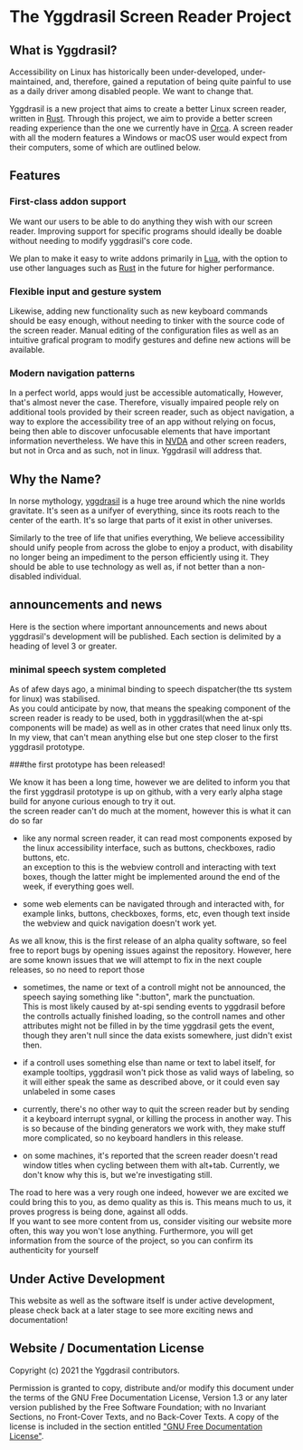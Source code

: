 # The Yggdrasil Screen Reader Project

## What is Yggdrasil?

Accessibility on Linux has historically been under-developed, under-maintained, and, therefore, gained a
reputation of being quite painful to use as a daily driver among disabled people. We want to change that.

Yggdrasil is a new project that aims to create a better Linux screen reader, written in [Rust][rust]. Through
this project, we aim to provide a better screen reading experience than the one we currently have in [Orca][orca].
A screen reader with all the modern features a Windows or macOS user would expect from their computers, some of which are outlined below.

[orca]: https://wiki.gnome.org/Projects/Orca
[rust]: https://rust-lang.org/

## Features

### First-class addon support

We want our users to be able to do anything they wish with our screen reader. Improving support for specific
programs should ideally be doable without needing to modify yggdrasil's core code.

We plan to make it easy to write addons primarily in [Lua][lua], with the option to use other languages such as
[Rust][rust] in the future for higher performance.

[lua]: https://www.lua.org/

### Flexible input and gesture system

Likewise, adding new functionality such as new keyboard commands should be easy enough, without needing to
tinker with the source code of the screen reader. Manual editing of the configuration files as well as an
intuitive grafical program to modify gestures and define new actions will be available.

### Modern navigation patterns

In a perfect world, apps would just be accessible automatically, However, that's almost never the case. Therefore, visually impaired people rely on additional tools provided by
their screen reader, such as object navigation, a way to explore the accessibility tree of an app without relying
on focus, being then able to discover unfocusable elements that have important information nevertheless. We
have this in [NVDA][nvda] and other screen readers, but not in Orca and as such, not in linux. Yggdrasil will
address that.

[nvda]: https://www.nvaccess.org/

## Why the Name?

In norse mythology, [yggdrasil][wikipedia] is a huge tree around which the nine worlds gravitate. It's seen as a
unifyer of everything, since its roots reach to the center of the earth. It's so large that parts of it exist in
other universes.

Similarly to the tree of life that unifies everything, We believe accessibility should unify people from across the globe to enjoy a product, with disability no longer
being an impediment to the person efficiently using it. They should be able to use technology as well as, if not
better than a non-disabled individual.

[wikipedia]: https://en.wikipedia.org/wiki/Yggdrasil

## announcements and news

Here is the section where important announcements and news about yggdrasil's development will be published. Each section is delimited by a heading of level 3 or greater.

### minimal speech system completed

As of afew days ago, a minimal binding to speech dispatcher(the tts system for linux) was stabilised.  
As you could anticipate by now, that means the speaking component of the screen reader is ready to be used, both in yggdrasil(when the at-spi components will be made) as well as in other crates that need linux only tts. In my view, that can't mean anything else but one step closer to the first yggdrasil prototype.

###the first prototype has been released!

We know it has been a long time, however we are delited to inform you that the first yggdrasil prototype is up on github, with a very early alpha stage build for anyone curious enough to try it out.  
the screen reader can't do much at the moment, however this is what it can do so far

* like any normal screen reader, it can read most components exposed by the linux accessibility interface, such as buttons, checkboxes, radio buttons, etc.  
an exception to this is the webview controll and interacting with text boxes, though the latter might be implemented around the end of the week, if everything goes well.

* some web elements can be navigated through and interacted with, for example links, buttons, checkboxes, forms, etc, even though text inside the webview and quick navigation doesn't work yet.

As we all know, this is the first release of an alpha quality software, so feel free to report bugs by opening issues against the repository. However, here are some known issues that we will attempt to fix in the next couple releases, so no need to report those

* sometimes, the name or text of a controll might not be announced, the speech saying something like ":button", mark the punctuation.  
This is most likely caused by at-spi sending events to yggdrasil before the controlls actually finished loading, so the controll names and other attributes might not be filled in by the time yggdrasil gets the event, though they aren't null since the data exists somewhere, just didn't exist then.

* if a controll uses something else than name or text to label itself, for example tooltips, yggdrasil won't pick those as valid ways of labeling, so it will either speak the same as described above, or it could even say unlabeled in some cases

* currently, there's no other way to quit the screen reader but by sending it a keyboard interrupt sygnal, or killing the process in another way. This is so because of the binding generators we work with, they make stuff more complicated, so no keyboard handlers in this release.

* on some machines, it's reported that the screen reader doesn't read window titles when cycling between them with alt+tab. Currently, we don't know why this is, but we're investigating still.

The road to here was a very rough one indeed, however we are excited we could bring this to you, as demo quality as this is. This means much to us, it proves progress is being done, against all odds.  
If you want to see more content from us, consider visiting our website more often, this way you won't lose anything. Furthermore, you will get information from the source of the project, so you can confirm its authenticity for yourself

## Under Active Development

This website as well as the software itself is under active development, please check back at a later stage to
see more exciting news and documentation!

## Website / Documentation License

Copyright (c) 2021 the Yggdrasil contributors.

Permission is granted to copy, distribute and/or modify this document
under the terms of the GNU Free Documentation License, Version 1.3
or any later version published by the Free Software Foundation;
with no Invariant Sections, no Front-Cover Texts, and no Back-Cover Texts.
A copy of the license is included in the section entitled ["GNU
Free Documentation License"](fdl-1.3.md).
